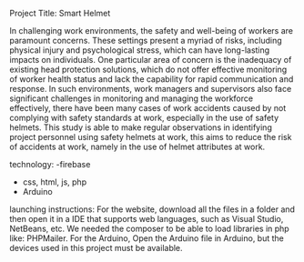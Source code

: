 
Project Title: Smart Helmet

In challenging work environments, the safety and well-being of workers are
paramount concerns. These settings present a myriad of risks, including physical
injury and psychological stress, which can have long-lasting impacts on individuals.
One particular area of concern is the inadequacy of existing head protection solutions,
which do not offer effective monitoring of worker health status and lack the capability
for rapid communication and response. In such environments, work managers and
supervisors also face significant challenges in monitoring and managing the
workforce effectively, there have been many cases of work accidents caused by not
complying with safety standards at work, especially in the use of safety helmets. This
study is able to make regular observations in identifying project personnel using
safety helmets at work, this aims to reduce the risk of accidents at work, namely in
the use of helmet attributes at work.

technology:
-firebase
- css, html, js, php
- Arduino


launching instructions:
For the website, download all the files in a folder and then open it in a IDE that supports web languages, such as Visual Studio, NetBeans, etc. We needed the composer to be able to load libraries in php like: PHPMailer.
For the Arduino, Open the Arduino file in Arduino, but the devices used in this project must be available.
